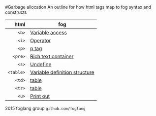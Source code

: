 #Garbage allocation
An outline for how html tags map to fog syntax and constructs

html|fog
---:|---
`<b>`|[Variable access](https://github.com/foglang/garbage-allocation/blob/master/b/b.yml)
`<i>`|[Operator](https://github.com/foglang/garbage-allocation/blob/master/i/i.yml)
`<p>`|[p tag](https://github.com/foglang/garbage-allocation/blob/master/p/p.yml)
`<pre>`|[Rich text container](https://github.com/foglang/garbage-allocation/blob/master/pre/pre.yml)
`<s>`|[Undefine](https://github.com/foglang/garbage-allocation/blob/master/s/s.yml)
`<table>`|[Variable definition structure](https://github.com/foglang/garbage-allocation/blob/master/table/table.yml)
`<td>`|[table](https://github.com/foglang/garbage-allocation/blob/master/td/td.yml)
`<tr>`|[table](https://github.com/foglang/garbage-allocation/blob/master/tr/tr.yml)
`<u>`|[Print out](https://github.com/foglang/garbage-allocation/blob/master/u/u.yml)

2015 foglang group `github.com/foglang`